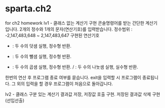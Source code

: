 # sparta.ch2
for ch2 homework
lv1 - 클래스 없는 계산기 구현
콘솔명령어를 받는 간단한 계산기입니다.
2개의 정수와 1개의 문자(연산기호)를 입력받습니다.
정수범위 : -2,147,483,648 ~ 2,147,483,647
구현된 연산기호
+ : 두 수의 덧샘 실행, 정수형 반환.
- : 두 수의 뺄샘 실행, 정수형 반환.
* : 두 수의 곱샘 실행, 정수형 반환.
/ : 두 수의 나눗샘 실행, 실수형 반환.

한번의 연산 후 프로그램 종료 여부를 묻습니다.
exit을 입력할 시 프로그램이 종료됩니다.
그 외의 입력을 할 경우 프로그램이 처음으로 돌아갑니다.

lv2 - 클래스 구분 있는 계산기
결과값 저장, 저장값 호출 구현.
저장된 결과값 삭제 구현(선입선출)
